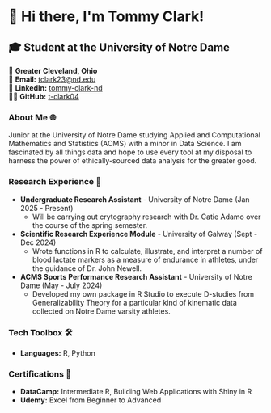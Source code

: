 # 👋 Hi there, I'm Tommy Clark!

## 🎓 Student at the University of Notre Dame

📍 **Greater Cleveland, Ohio**  
📧 **Email:** [tclark23@nd.edu](mailto:tclark23@nd.edu)  
🔗 **LinkedIn:** [tommy-clark-nd](https://www.linkedin.com/in/tommy-clark-nd/)  
👨‍💻 **GitHub:** [t-clark04](https://github.com/t-clark04)


### About Me 🌐
Junior at the University of Notre Dame studying Applied and Computational Mathematics and Statistics (ACMS) with a minor in Data Science. I am fascinated by all things data and hope to use every tool at my disposal to harness the power of ethically-sourced data analysis for the greater good.


### Research Experience 🌟
- **Undergraduate Research Assistant** - University of Notre Dame (Jan 2025 - Present)
  -  Will be carrying out crytography research with Dr. Catie Adamo over the course of the spring semester.
- **Scientific Research Experience Module** - University of Galway (Sept - Dec 2024)
  - Wrote functions in R to calculate, illustrate, and interpret a number of blood lactate markers as a measure of endurance in athletes, under the guidance of Dr. John Newell.
- **ACMS Sports Performance Research Assistant** - University of Notre Dame (May - July 2024)
  - Developed my own package in R Studio to execute D-studies from Generalizability Theory for a particular kind of kinematic data collected on Notre Dame varsity athletes. 


### Tech Toolbox 🛠️
- **Languages:** R, Python
  

### Certifications 📜
- **DataCamp:** Intermediate R, Building Web Applications with Shiny in R
- **Udemy:** Excel from Beginner to Advanced

